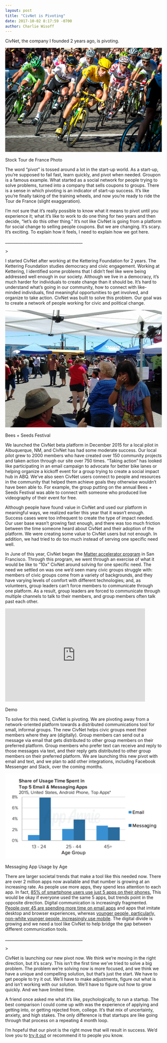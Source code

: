 ```yaml
---
layout: post
title: "CivNet is Pivoting"
date: 2017-10-02 8:17:59 -0700
author: Charlie Wisoff
---
```

<p>CivNet, the company I founded 2 years ago, is pivoting.</p>

<div class="blog_image_container_right">
	<img src="/images/tour_de_france.jpg" class="blog_image">
	<p class="blog_subtitle">Stock Tour de France Photo</p> 
</div>

<p>The word “pivot” is tossed around a lot in the start-up world. As a start-up, you’re supposed to fail fast, learn quickly, and pivot when needed. Groupon is a famous example. What started as a social network for people trying to solve problems, turned into a company that sells coupons to groups. There is a sense in which pivoting is an indicator of start-up success. It’s like you’re finally taking of the training wheels, and now you’re ready to ride the Tour de France (slight exaggeration).</p>

<p>I’m not sure that it’s really possible to know what it means to pivot until you experience it; what it’s like to work to do one thing for two years and then decide, “let’s do this other thing.” It’s not like CivNet is going from a platform for social change to selling people coupons. But we are changing. It’s scary. It’s exciting. To explain how it feels, I need to explain how we got here.
</p>

<p class="blog_divider">_______________________________________</p>>

<p>I started CivNet after working at the Kettering Foundation for 2 years. The Kettering Foundation studies democracy and civic engagement. Working at Kettering, I identified some problems that I didn’t feel like were being addressed well enough in our society. Although we live in a democracy, it’s much harder for individuals to create change than it should be. It’s hard to understand what’s going in our community, how to connect with like-minded individuals, find meaningful opportunities to get involved, and organize to take action. CivNet was built to solve this problem. Our goal was to create a network of people working for civic and political change.</p>

<div class="blog_image_container_left">
	<img src="/images/bees_and_seeds.jpg" class="blog_image">
	<p class="blog_subtitle">Bees + Seeds Festival</p> 
</div>

<p>We launched the CivNet beta platform in December 2015 for a local pilot in Albuquerque, NM, and CivNet has had some moderate success. Our local pilot grew to 2000 members who have created over 150 community projects and taken action through our site over 750 times. “Taking action” has looked like participating in an email campaign to advocate for better bike lanes or helping organize a kickoff event for a group trying to create a social impact hub in ABQ. We’ve also seen CivNet users connect to people and resources in the community that helped them achieve goals they otherwise wouldn’t have been able to. For example, the group putting on the annual Bees + Seeds Festival was able to connect with someone who produced live videography of their event for free.</p>

<p>Although people have found value in CivNet and used our platform in meaningful ways, we realized earlier this year that it wasn’t enough. Success cases were too infrequent to create the type of impact needed. Our user base wasn’t growing fast enough, and there was too much friction between the time someone heard about CivNet and their adoption of the platform. We were creating some value to CivNet users but not enough. In addition, we had tried to do too much instead of serving one specific need well.</p>

<p>In June of this year, CivNet began the <a href="http://matter.vc">Matter accelerator program</a> in San Francisco. Through this program, we went through an exercise of what it would be like to “10x” CivNet around solving for one specific need. The need we settled on was one we’d seen many civic groups struggle with: members of civic groups come from a variety of backgrounds, and they have varying levels of comfort with different technologies; and, as volunteers, group leaders can’t force members to communicate through one platform. As a result, group leaders are forced to communicate through multiple channels to talk to their members, and group members often talk past each other.</p>

<div class="blog_image_container_right">
	<iframe width="450" height="300" src="https://www.youtube.com/embed/AiZ9UuCQecw" frameborder="0" allowfullscreen></iframe>
	<p class="blog_subtitle">Demo</p> 
</div>

<p>To solve for this need, CivNet is pivoting. We are pivoting away from a network-oriented platform towards a distributed communications tool for small, informal groups. The new CivNet helps civic groups meet their members where they are (digitally). Group members can send out a message via email that gets distributed to other group members on their preferred platform. Group members who prefer text can receive and reply to those messages via text, and their reply gets distributed to other group members on their preferred platform. We are launching this new pivot with email and text, and we plan to add other integrations, including Facebook Messenger and Slack, over the coming months.</p>

<div class="blog_image_container_left">
	<img src="/images/demographics.png" class="blog_image">
	<p class="blog_subtitle">Messaging App Usage by Age</p> 
</div>

<p>There are larger societal trends that make a tool like this needed now. There are over 2 million apps now available and that number is growing at an increasing rate. As people use more apps, they spend less attention to each app. In fact, <a href="http://fortune.com/2016/08/16/app-fatigue-is-taking-a-toll-on-smartphone-owners/">85% of smartphone users use just 5 apps on their phones.</a> This would be okay if everyone used the same 5 apps, but trends point in the opposite direction. Digital communication is increasingly fragmented. <a href="https://techcrunch.com/2016/03/24/email-is-dying-among-mobiles-youngest-users/">People over 45 are spending more time on email apps</a> and apps that imitate desktop and browser experiences, whereas <a href= "http://www.pewinternet.org/fact-sheet/mobile/">younger people, particularly, non-white younger people, increasingly use mobile</a>. The digital divide is growing and we need a tool like CivNet to help bridge the gap between different communication tools.</p>

<p class="blog_divider">_______________________________________</p>>

<p>CivNet is launching our new pivot now. We think we’re moving in the right direction, but it’s scary. This isn’t the first time we’ve tried to solve a big problem. The problem we’re solving now is more focused, and we think we have a unique and compelling solution, but that’s just the start. We have to get people to try it out. We’ll have to make adjustments, figure out what is and isn’t working with our solution. We’ll have to figure out how to grow quickly. And we have limited time.</p>

<p>A friend once asked me what it’s like, psychologically, to run a startup. The best comparison I could come up with was the experience of applying and getting into, or getting rejected from, college. It’s that mix of uncertainty, anxiety, and high stakes. The only difference is that startups are like going through that process on a repeating 4 month loop.</p>

<p>I’m hopeful that our pivot is the right move that will result in success. We’d love you to <a href="http://civnet.com">try it out</a> or recommend it to people you know.</p>
	
